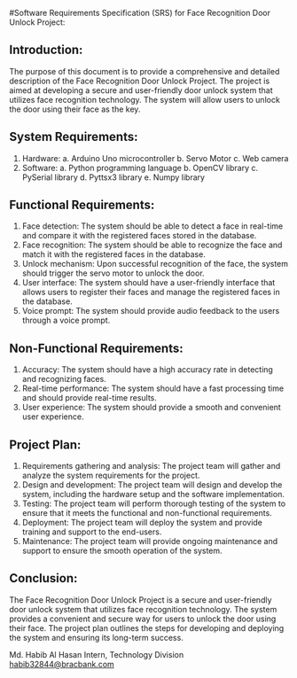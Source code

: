 #Software Requirements Specification (SRS) for Face Recognition Door Unlock Project: 

Introduction:
--------------
The purpose of this document is to provide a comprehensive and detailed description of the Face Recognition Door Unlock Project. The project is aimed at developing a secure and user-friendly door unlock system that utilizes face recognition technology. The system will allow users to unlock the door using their face as the key.

System Requirements:
--------------------
1. Hardware: a. Arduino Uno microcontroller b. Servo Motor c. Web camera
2. Software: a. Python programming language b. OpenCV library c. PySerial library d. Pyttsx3 library e. Numpy library

Functional Requirements:
-------------------------
1. Face detection: The system should be able to detect a face in real-time and compare it with the registered faces stored in the database.
2. Face recognition: The system should be able to recognize the face and match it with the registered faces in the database.
3. Unlock mechanism: Upon successful recognition of the face, the system should trigger the servo motor to unlock the door.
4. User interface: The system should have a user-friendly interface that allows users to register their faces and manage the registered faces in the database.
5. Voice prompt: The system should provide audio feedback to the users through a voice prompt.

Non-Functional Requirements:
--------------------------------
1. Accuracy: The system should have a high accuracy rate in detecting and recognizing faces.
2. Real-time performance: The system should have a fast processing time and should provide real-time results.
3. User experience: The system should provide a smooth and convenient user experience.

Project Plan:
-------------
1. Requirements gathering and analysis: The project team will gather and analyze the system requirements for the project.
2. Design and development: The project team will design and develop the system, including the hardware setup and the software implementation.
3. Testing: The project team will perform thorough testing of the system to ensure that it meets the functional and non-functional requirements.
4. Deployment: The project team will deploy the system and provide training and support to the end-users.
5. Maintenance: The project team will provide ongoing maintenance and support to ensure the smooth operation of the system.

Conclusion:
------------
The Face Recognition Door Unlock Project is a secure and user-friendly door unlock system that utilizes face recognition technology. The system provides a convenient and secure way for users to unlock the door using their face. The project plan outlines the steps for developing and deploying the system and ensuring its long-term success.

Md. Habib Al Hasan 
Intern, Technology Division 
habib32844@bracbank.com
